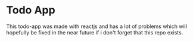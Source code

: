# Todo App
This todo-app was made with reactjs and has a lot of problems which will hopefully be fixed in the near future if i don't forget that this repo exists. 